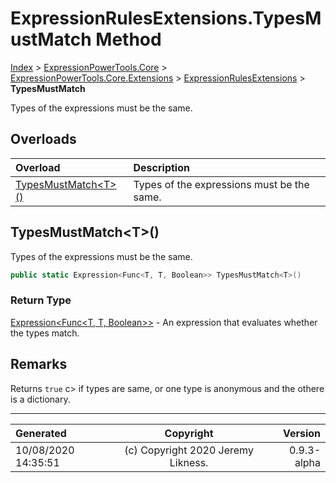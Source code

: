 ﻿# ExpressionRulesExtensions.TypesMustMatch Method

[Index](../index.md) > [ExpressionPowerTools.Core](ExpressionPowerTools.Core.a.md) > [ExpressionPowerTools.Core.Extensions](ExpressionPowerTools.Core.Extensions.n.md) > [ExpressionRulesExtensions](ExpressionPowerTools.Core.Extensions.ExpressionRulesExtensions.cs.md) > **TypesMustMatch**

Types of the expressions must be the same.

## Overloads

| Overload | Description |
| :-- | :-- |
| [TypesMustMatch&lt;T>()](#typesmustmatcht) | Types of the expressions must be the same. |
## TypesMustMatch&lt;T>()

Types of the expressions must be the same.

```csharp
public static Expression<Func<T, T, Boolean>> TypesMustMatch<T>()
```

### Return Type

 [Expression&lt;Func&lt;T, T, Boolean>>](https://docs.microsoft.com/dotnet/api/system.linq.expressions.expression-1)  - An expression that evaluates whether the types match.


## Remarks

Returns `true` c> if types are same, or one type is anonymous and the othere is a dictionary.


---

| Generated | Copyright | Version |
| :-- | :-: | --: |
| 10/08/2020 14:35:51 | (c) Copyright 2020 Jeremy Likness. | 0.9.3-alpha |
